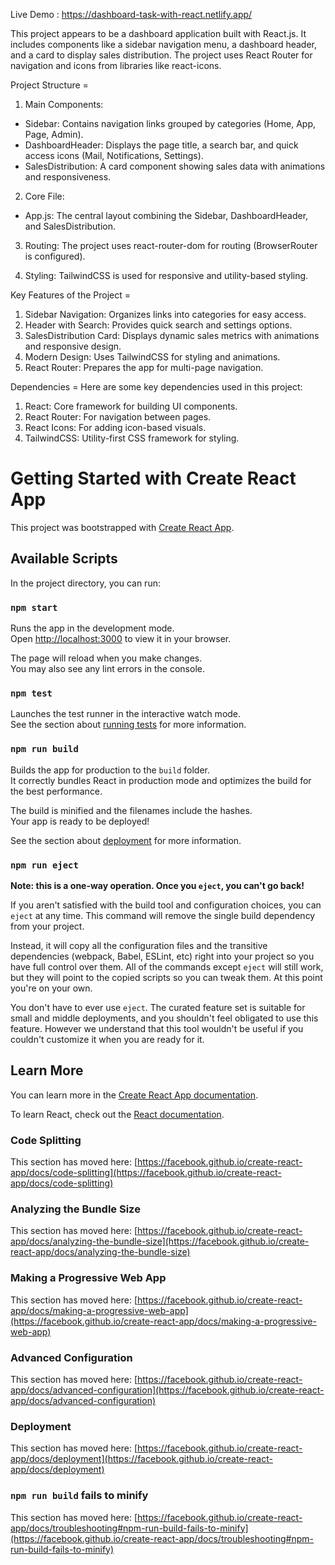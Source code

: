Live Demo : https://dashboard-task-with-react.netlify.app/ 

This project appears to be a dashboard application built with React.js. 
It includes components like a sidebar navigation menu, a dashboard header, and a card to display sales distribution. 
The project uses React Router for navigation and icons from libraries like react-icons.

Project Structure = 
1. Main Components:
- Sidebar: Contains navigation links grouped by categories (Home, App, Page, Admin).
- DashboardHeader: Displays the page title, a search bar, and quick access icons (Mail, Notifications, Settings).
- SalesDistribution: A card component showing sales data with animations and responsiveness.
  
2. Core File:
- App.js: The central layout combining the Sidebar, DashboardHeader, and SalesDistribution.

3. Routing: The project uses react-router-dom for routing (BrowserRouter is configured).

4. Styling: TailwindCSS is used for responsive and utility-based styling.

Key Features of the Project = 
1. Sidebar Navigation: Organizes links into categories for easy access.
2. Header with Search: Provides quick search and settings options.
3. SalesDistribution Card: Displays dynamic sales metrics with animations and responsive design.
4. Modern Design: Uses TailwindCSS for styling and animations.
5. React Router: Prepares the app for multi-page navigation.


Dependencies = 
Here are some key dependencies used in this project:

1. React: Core framework for building UI components.
2. React Router: For navigation between pages.
3. React Icons: For adding icon-based visuals.
4. TailwindCSS: Utility-first CSS framework for styling.


















# Getting Started with Create React App

This project was bootstrapped with [Create React App](https://github.com/facebook/create-react-app).

## Available Scripts

In the project directory, you can run:

### `npm start`

Runs the app in the development mode.\
Open [http://localhost:3000](http://localhost:3000) to view it in your browser.

The page will reload when you make changes.\
You may also see any lint errors in the console.

### `npm test`

Launches the test runner in the interactive watch mode.\
See the section about [running tests](https://facebook.github.io/create-react-app/docs/running-tests) for more information.

### `npm run build`

Builds the app for production to the `build` folder.\
It correctly bundles React in production mode and optimizes the build for the best performance.

The build is minified and the filenames include the hashes.\
Your app is ready to be deployed!

See the section about [deployment](https://facebook.github.io/create-react-app/docs/deployment) for more information.

### `npm run eject`

**Note: this is a one-way operation. Once you `eject`, you can't go back!**

If you aren't satisfied with the build tool and configuration choices, you can `eject` at any time. This command will remove the single build dependency from your project.

Instead, it will copy all the configuration files and the transitive dependencies (webpack, Babel, ESLint, etc) right into your project so you have full control over them. All of the commands except `eject` will still work, but they will point to the copied scripts so you can tweak them. At this point you're on your own.

You don't have to ever use `eject`. The curated feature set is suitable for small and middle deployments, and you shouldn't feel obligated to use this feature. However we understand that this tool wouldn't be useful if you couldn't customize it when you are ready for it.

## Learn More

You can learn more in the [Create React App documentation](https://facebook.github.io/create-react-app/docs/getting-started).

To learn React, check out the [React documentation](https://reactjs.org/).

### Code Splitting

This section has moved here: [https://facebook.github.io/create-react-app/docs/code-splitting](https://facebook.github.io/create-react-app/docs/code-splitting)

### Analyzing the Bundle Size

This section has moved here: [https://facebook.github.io/create-react-app/docs/analyzing-the-bundle-size](https://facebook.github.io/create-react-app/docs/analyzing-the-bundle-size)

### Making a Progressive Web App

This section has moved here: [https://facebook.github.io/create-react-app/docs/making-a-progressive-web-app](https://facebook.github.io/create-react-app/docs/making-a-progressive-web-app)

### Advanced Configuration

This section has moved here: [https://facebook.github.io/create-react-app/docs/advanced-configuration](https://facebook.github.io/create-react-app/docs/advanced-configuration)

### Deployment

This section has moved here: [https://facebook.github.io/create-react-app/docs/deployment](https://facebook.github.io/create-react-app/docs/deployment)

### `npm run build` fails to minify

This section has moved here: [https://facebook.github.io/create-react-app/docs/troubleshooting#npm-run-build-fails-to-minify](https://facebook.github.io/create-react-app/docs/troubleshooting#npm-run-build-fails-to-minify)
